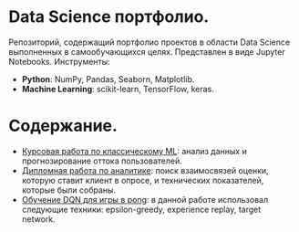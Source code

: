 # Data Science портфолио.
Репозиторий, содержащий портфолио проектов в области Data Science выполненных в самообучающихся целях. Представлен в виде Jupyter Notebooks.
Инструменты:
- **Python**: NumPy, Pandas, Seaborn, Matplotlib.
- **Machine Learning**: scikit-learn, TensorFlow, keras.

# Содержание.

- [Курсовая работа по клаcсическому ML](https://github.com/dewiot/data_science_portfolio/blob/main/Coursework_ML.ipynb): анализ данных и прогнозирование оттока пользователей.
- [Дипломная работа по аналитике](https://github.com/dewiot/data_science_portfolio/blob/main/survey_research.ipynb): поиск взаимосвязей оценки, которую ставит клиент в опросе, и технических показателей, которые были собраны.
- [Обучение DQN для игры в pong](https://github.com/dewiot/data_science_portfolio/blob/main/pong_bot.ipynb): в данной работе использовал следующие техники: epsilon-greedy, experience replay, target network.
